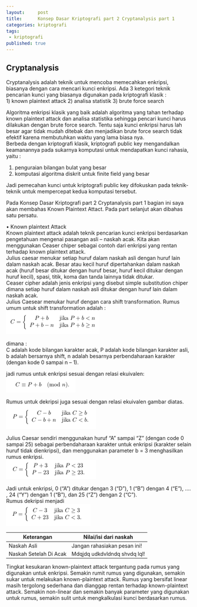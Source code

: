 ```yaml
---
layout:     post
title:      Konsep Dasar Kriptografi part 2 Cryptanalysis part 1
categories: kriptografi
tags:
 - kriptografi
published: true
---
```

## Cryptanalysis

Cryptanalysis adalah teknik untuk mencoba memecahkan enkripsi, biasanya dengan cara mencari kunci enkripsi. Ada 3 ketegori teknik pencarian kunci yang biasanya digunakan pada kriptografi klasik :  
                                        1) known plaintext attack
                                        2) analisa statistik
                                        3) brute force search

Algoritma enkripsi klasik yang baik adalah algoritma yang tahan terhadap known plaintext attack dan analisa statistika sehingga pencari kunci harus dilakukan dengan brute force search. Tentu saja kunci enkripsi harus lah besar agar tidak mudah ditebak dan menjadikan brute force search tidak efektif karena membutuhkan waktu yang lama biasa nya.  
Berbeda dengan kriptografi klasik, kriptografi public key mengandalkan keamanannya pada sukarnya komputasi untuk mendapatkan kunci rahasia, yaitu :  

1) penguraian bilangan bulat yang besar 
2) komputasi algoritma diskrit untuk finite  field yang besar

Jadi pemecahan kunci untuk kriptografi public key difokuskan pada teknik-teknik untuk mempercepat kedua komputasi tersebut.  

Pada Konsep Dasar Kriptografi part 2 Cryptanalysis part 1 bagian ini saya akan membahas Known Plaintext Attact. Pada part selanjut akan dibahas satu persatu.  

• Known plaintext Attack  
Known plaintext attack adalah teknik pencarian kunci enkripsi berdasarkan pengetahuan mengenai pasangan asli – naskah acak. Kita akan menggunakan Ceaser chiper sebagai contoh dari enkripsi yang rentan terhadap known plaintext attack.  
Julius caesar menukar setiap huruf dalam naskah asli dengan huruf lain dalam naskah acak. Besar atau kecil huruf dipertahankan dalam naskah acak (huruf besar ditukar dengan huruf besar, huruf kecil ditukar dengan huruf kecil), spasi, titik, koma dan tanda lainnya tidak ditukar.  
Ceaser cipher adalah jenis enkripsi yang disebut simple substitution chiper dimana setiap huruf dalam naskah asli ditukar dengan huruf lain dalam naskah acak.  
Julius Caesear menukar huruf dengan cara shift transformation. Rumus umum untuk shift transformation adalah :  
![DeepinScreenshot_select-area_20190318150745.png](https://raw.githubusercontent.com/akhmadsyarif04/blog/gh-pages/_posts/DeepinScreenshot_select-area_20190318150745.png)

dimana :  
C adalah kode bilangan karakter acak,
P adalah kode bilangan karakter asli,
b adalah bersarnya shift,
n adalah besarnya perbendaharaan karakter (dengan kode 0 sampai n – 1).

jadi rumus untuk enkripsi sesuai dengan relasi ekuivalen:  
![DeepinScreenshot_select-area_20190318151229.png](https://raw.githubusercontent.com/akhmadsyarif04/blog/gh-pages/_posts/DeepinScreenshot_select-area_20190318151229.png)


Rumus untuk dekripsi juga sesuai dengan relasi ekuivalen gambar diatas.  
![DeepinScreenshot_select-area_20190318151538.png](https://raw.githubusercontent.com/akhmadsyarif04/blog/gh-pages/_posts/DeepinScreenshot_select-area_20190318151538.png)

Julius Caesar sendiri menggunakan huruf “A” sampai “Z”  (dengan code 0 sampai 25) sebagai perbendaharaan karakter untuk enkripsi (karakter selain huruf tidak dienkripsi), dan menggunakan parameter b = 3 menghasilkan rumus enkripsi.  
![DeepinScreenshot_select-area_20190318154416.png](https://raw.githubusercontent.com/akhmadsyarif04/blog/gh-pages/_posts/DeepinScreenshot_select-area_20190318154416.png)

Jadi untuk enkripsi, 0 (“A”) ditukar dengan 3 (“D”), 1 (“B”) dengan 4 (“E”), …. , 24 (“Y”) dengan 1 (“B”), dan 25 (“Z”) dengan 2 (“C”).  
Rumus dekripsi menjadi  
![DeepinScreenshot_select-area_20190318154652.png](https://raw.githubusercontent.com/akhmadsyarif04/blog/gh-pages/_posts/DeepinScreenshot_select-area_20190318154652.png)
 

| Keterangan | Nilai/isi dari naskah |
|-------|--------|
| Naskah Asli | Jangan rahasiakan pesan ini! |  
| Naskah Setelah Di Acak | Mdqjdq udkdvldndq shvdq lql! |

Tingkat kesukaran known-plaintext attack tergantung pada rumus yang digunakan untuk enkripsi. Semakin rumit rumus yang digunakan, semakin sukar untuk melakukan known-plaintext attack. Rumus yang bersifat linear masih tergolong sederhana dan dianggap rentan terhadap known-plaintext attack. Semakin non-linear dan semakin banyak parameter yang digunakan untuk rumus, semakin sulit untuk mengkalkulasi kunci berdasarkan rumus.  
